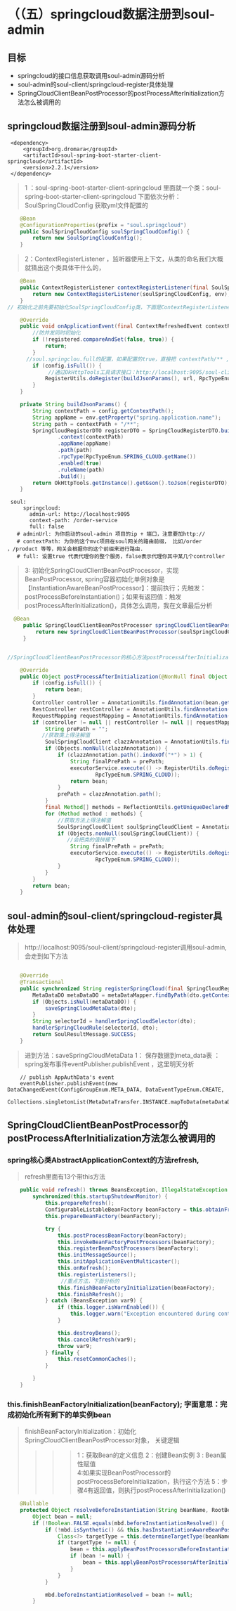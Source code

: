 # （（五）springcloud数据注册到soul-admin

##  目标
* springcloud的接口信息获取调用soul-admin源码分析
* soul-admin的soul-client/springcloud-register具体处理
* SpringCloudClientBeanPostProcessor的postProcessAfterInitialization方法怎么被调用的


## springcloud数据注册到soul-admin源码分析

```
 <dependency>
     <groupId>org.dromara</groupId>
     <artifactId>soul-spring-boot-starter-client-springcloud</artifactId>
     <version>2.2.1</version>
 </dependency>
```
> 1 ：soul-spring-boot-starter-client-springcloud 里面就一个类：soul-spring-boot-starter-client-springcloud 下面依次分析：
>SoulSpringCloudConfig 获取yml文件配置的
``` Java
    @Bean
    @ConfigurationProperties(prefix = "soul.springcloud")
    public SoulSpringCloudConfig soulSpringCloudConfig() {
        return new SoulSpringCloudConfig();
    }
```
>2：ContextRegisterListener ，监听器使用上下文，从类的命名我们大概就猜出这个类具体干什么的，
``` Java
    @Bean
    public ContextRegisterListener contextRegisterListener(final SoulSpringCloudConfig soulSpringCloudConfig, final Environment env) {
        return new ContextRegisterListener(soulSpringCloudConfig, env);
    }
// 初始化之前先要初始化SoulSpringCloudConfig类，下面是ContextRegisterListener的核心代码：

    @Override
    public void onApplicationEvent(final ContextRefreshedEvent contextRefreshedEvent) {
        //防并发同时初始化
        if (!registered.compareAndSet(false, true)) {
            return;
        }
      //soul.springclou.full的配置，如果配置的true，直接把 contextPath/** ,
        if (config.isFull()) {
             //通过OkHttpTools工具请求接口：http://localhost:9095/soul-client/springcloud-register调用soul-admin， 
            RegisterUtils.doRegister(buildJsonParams(), url, RpcTypeEnum.SPRING_CLOUD);
        }
    }

    private String buildJsonParams() {
        String contextPath = config.getContextPath();
        String appName = env.getProperty("spring.application.name");
        String path = contextPath + "/**";
        SpringCloudRegisterDTO registerDTO = SpringCloudRegisterDTO.builder()
                .context(contextPath)
                .appName(appName)
                .path(path)
                .rpcType(RpcTypeEnum.SPRING_CLOUD.getName())
                .enabled(true)
                .ruleName(path)
                .build();
        return OkHttpTools.getInstance().getGson().toJson(registerDTO);
    }
```
``` 
 soul:
     springcloud:
       admin-url: http://localhost:9095
       context-path: /order-service
       full: false
   # adminUrl: 为你启动的soul-admin 项目的ip + 端口，注意要加http://
   # contextPath: 为你的这个mvc项目在soul网关的路由前缀， 比如/order ，/product 等等，网关会根据你的这个前缀来进行路由.
   # full: 设置true 代表代理你的整个服务，false表示代理你其中某几个controller
```

> 3: 初始化SpringCloudClientBeanPostProcessor，实现BeanPostProcessor,
>	spring容器初始化单例对象是【InstantiationAwareBeanPostProcessor】：提前执行；先触发：postProcessBeforeInstantiation()；如果有返回值：触发postProcessAfterInitialization()，具体怎么调用，我在文章最后分析

``` Java
  @Bean
     public SpringCloudClientBeanPostProcessor springCloudClientBeanPostProcessor(final SoulSpringCloudConfig soulSpringCloudConfig, final Environment env) {
         return new SpringCloudClientBeanPostProcessor(soulSpringCloudConfig, env);
     }


//SpringCloudClientBeanPostProcessor的核心方法postProcessAfterInitialization

    @Override
    public Object postProcessAfterInitialization(@NonNull final Object bean, @NonNull final String beanName) throws BeansException {
        if (config.isFull()) {
            return bean;
        }
        Controller controller = AnnotationUtils.findAnnotation(bean.getClass(), Controller.class);
        RestController restController = AnnotationUtils.findAnnotation(bean.getClass(), RestController.class);
        RequestMapping requestMapping = AnnotationUtils.findAnnotation(bean.getClass(), RequestMapping.class);
        if (controller != null || restController != null || requestMapping != null) {
            String prePath = "";
           //获取类上得注解值
            SoulSpringCloudClient clazzAnnotation = AnnotationUtils.findAnnotation(bean.getClass(), SoulSpringCloudClient.class);
            if (Objects.nonNull(clazzAnnotation)) {
                if (clazzAnnotation.path().indexOf("*") > 1) {
                    String finalPrePath = prePath;
                    executorService.execute(() -> RegisterUtils.doRegister(buildJsonParams(clazzAnnotation, finalPrePath), url,
                            RpcTypeEnum.SPRING_CLOUD));
                    return bean;
                }
                prePath = clazzAnnotation.path();
            }
            final Method[] methods = ReflectionUtils.getUniqueDeclaredMethods(bean.getClass());
            for (Method method : methods) {
                //获取方法上得注解值
                SoulSpringCloudClient soulSpringCloudClient = AnnotationUtils.findAnnotation(method, SoulSpringCloudClient.class);
                if (Objects.nonNull(soulSpringCloudClient)) {
                   //会把类的值拼接下
                    String finalPrePath = prePath;
                    executorService.execute(() -> RegisterUtils.doRegister(buildJsonParams(soulSpringCloudClient, finalPrePath), url,
                            RpcTypeEnum.SPRING_CLOUD));
                }
            }
        }
        return bean;
    }
```




## soul-admin的soul-client/springcloud-register具体处理

> http://localhost:9095/soul-client/springcloud-register调用soul-admin,会走到如下方法
``` Java

    @Override
    @Transactional
    public synchronized String registerSpringCloud(final SpringCloudRegisterDTO dto) {
        MetaDataDO metaDataDO = metaDataMapper.findByPath(dto.getContext() + "/**");
        if (Objects.isNull(metaDataDO)) {
            saveSpringCloudMetaData(dto);
        }
        String selectorId = handlerSpringCloudSelector(dto);
        handlerSpringCloudRule(selectorId, dto);
        return SoulResultMessage.SUCCESS;
    }
``` 
> 进到方法：saveSpringCloudMetaData
> 1： 保存数据到meta_data表
> ： spring发布事件eventPublisher.publishEvent  ，这里明天分析

        // publish AppAuthData's event
        eventPublisher.publishEvent(new DataChangedEvent(ConfigGroupEnum.META_DATA, DataEventTypeEnum.CREATE,
                Collections.singletonList(MetaDataTransfer.INSTANCE.mapToData(metaDataDO))));
                

## SpringCloudClientBeanPostProcessor的postProcessAfterInitialization方法怎么被调用的

### spring核心类AbstractApplicationContext的方法refresh,
>refresh里面有13个带this方法  

``` Java
    public void refresh() throws BeansException, IllegalStateException {
        synchronized(this.startupShutdownMonitor) {
            this.prepareRefresh();
            ConfigurableListableBeanFactory beanFactory = this.obtainFreshBeanFactory();
            this.prepareBeanFactory(beanFactory);

            try {
                this.postProcessBeanFactory(beanFactory);
                this.invokeBeanFactoryPostProcessors(beanFactory);
                this.registerBeanPostProcessors(beanFactory);
                this.initMessageSource();
                this.initApplicationEventMulticaster();
                this.onRefresh();
                this.registerListeners();
                 //重点方法，下面分析的
                this.finishBeanFactoryInitialization(beanFactory);
                this.finishRefresh();
            } catch (BeansException var9) {
                if (this.logger.isWarnEnabled()) {
                    this.logger.warn("Exception encountered during context initialization - cancelling refresh attempt: " + var9);
                }

                this.destroyBeans();
                this.cancelRefresh(var9);
                throw var9;
            } finally {
                this.resetCommonCaches();
            }

        }
    }

``` 
###  this.finishBeanFactoryInitialization(beanFactory);  字面意思：完成初始化所有剩下的单实例bean
> finishBeanFactoryInitialization：初始化SpringCloudClientBeanPostProcessor对象，
>关键逻辑 
>>>>1：获取Bean的定义信息 
>>>>2：创建Bean实例 3
>>>>: Bean属性赋值  
>>>>4:如果实现BeanPostProcessor的postProcessBeforeInitialization，执行这个方法
>>>>5：步骤4有返回值，则执行postProcessAfterInitialization()

``` Java
    @Nullable
    protected Object resolveBeforeInstantiation(String beanName, RootBeanDefinition mbd) {
        Object bean = null;
        if (!Boolean.FALSE.equals(mbd.beforeInstantiationResolved)) {
            if (!mbd.isSynthetic() && this.hasInstantiationAwareBeanPostProcessors()) {
                Class<?> targetType = this.determineTargetType(beanName, mbd);
                if (targetType != null) {
                    bean = this.applyBeanPostProcessorsBeforeInstantiation(targetType, beanName);
                    if (bean != null) {
                        bean = this.applyBeanPostProcessorsAfterInitialization(bean, beanName);
                    }
                }
            }

            mbd.beforeInstantiationResolved = bean != null;
        }
``` 

